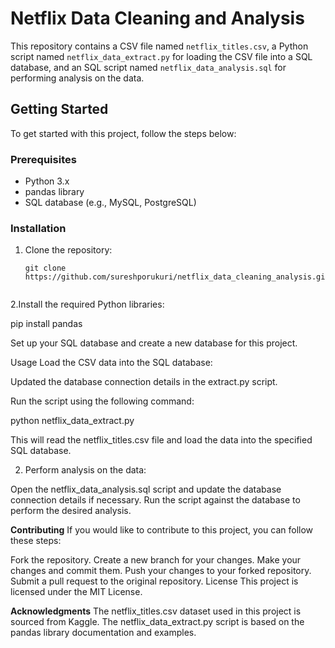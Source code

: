 # Netflix Data Cleaning and Analysis

This repository contains a CSV file named `netflix_titles.csv`, a Python script named `netflix_data_extract.py` for loading the CSV file into a SQL database, and an SQL script named `netflix_data_analysis.sql` for performing analysis on the data.

## Getting Started

To get started with this project, follow the steps below:

### Prerequisites

- Python 3.x
- pandas library
- SQL database (e.g., MySQL, PostgreSQL)

### Installation

1. Clone the repository:

   ```shell
   git clone https://github.com/sureshporukuri/netflix_data_cleaning_analysis.git


2.Install the required Python libraries:

   
   pip install pandas

Set up your SQL database and create a new database for this project.

Usage
Load the CSV data into the SQL database:

Updated the database connection details in the extract.py script.

Run the script using the following command:

python netflix_data_extract.py

This will read the netflix_titles.csv file and load the data into the specified SQL database.

2. Perform analysis on the data:

Open the netflix_data_analysis.sql script and update the database connection details if necessary.
Run the script against the database to perform the desired analysis.

**Contributing**
If you would like to contribute to this project, you can follow these steps:

Fork the repository.
Create a new branch for your changes.
Make your changes and commit them.
Push your changes to your forked repository.
Submit a pull request to the original repository.
License
This project is licensed under the MIT License.

**Acknowledgments**
The netflix_titles.csv dataset used in this project is sourced from Kaggle.
The netflix_data_extract.py script is based on the pandas library documentation and examples.


